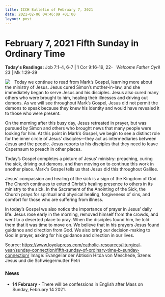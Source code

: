 ```yaml
---
title: ICCH Bulletin of February 7, 2021
date: 2021-02-06 04:46:09 +01:00
layout: post
---
```


# February 7, 2021 Fifth Sunday in Ordinary Time
<span style="float: right"><em>Welcome Father Cyril</em></span>
**Today's Readings:** Job 7:1-4, 6-7 | 1 Cor 9:16-19, 22-23 | Mk 1:29-39


<img style="float: left; margin-right: 1em;" src="https://upload.wikimedia.org/wikipedia/commons/thumb/0/0d/Meister_des_Hitda-Evangeliars_002.jpg/343px-Meister_des_Hitda-Evangeliars_002.jpg">

Today we continue to read from Mark’s Gospel, learning more about the ministry of Jesus. Jesus cured Simon’s mother-in-law, and she immediately began to serve Jesus and his disciples. Jesus also cured many others who were brought to him, healing their illnesses and driving out demons. As we will see throughout Mark’s Gospel, Jesus did not permit the demons to speak because they knew his identity and would have revealed it to those who were present.

On the morning after this busy day, Jesus retreated in prayer, but was pursued by Simon and others who brought news that many people were looking for him. At this point in Mark’s Gospel, we begin to see a distinct role for the inner circle of Jesus’ disciples—they act as intermediaries between Jesus and the people. Jesus reports to his disciples that they need to leave Capernaum to preach in other places.

Today’s Gospel completes a picture of Jesus’ ministry: preaching, curing the sick, driving out demons, and then moving on to continue this work in another place. Mark's Gospel tells us that Jesus did this throughout Galilee.

Jesus’ compassion and healing of the sick is a sign of the Kingdom of God. The Church continues to extend Christ’s healing presence to others in its ministry to the sick. In the Sacrament of the Anointing of the Sick, the Church prays for spiritual and physical healing, forgiveness of sins, and comfort for those who are suffering from illness.

In today’s Gospel we also notice the importance of prayer in Jesus’ daily life. Jesus rose early in the morning, removed himself from the crowds, and went to a deserted place to pray. When the disciples found him, he told them that it was time to move on. We believe that in his prayers Jesus found guidance and direction from God. We also bring our decision-making to God in prayer, asking for his guidance and direction in our lives.

Source: https://www.loyolapress.com/catholic-resources/liturgical-year/sunday-connection/fifth-sunday-of-ordinary-time-b-sunday-connection/
Image: Evangeliar der Äbtissin Hitda von Meschede, Szene: Jesus und die Schwiegermutter Petri

### News 

* **14 February** - There will be confessions in English after Mass on Sunday, February 14 2021.

